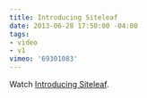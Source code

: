 ```yaml
---
title: Introducing Siteleaf
date: 2013-06-28 17:50:00 -04:00
tags:
- video
- v1
vimeo: '69301083'
---
```


Watch <a href="http://vimeo.com/69301083">Introducing Siteleaf</a>.
